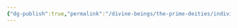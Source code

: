 ```yaml
---
{"dg-publish":true,"permalink":"/divine-beings/the-prime-deities/individual/nobanion/","dgHomeLink":true,"dgPassFrontmatter":false}
---
```

